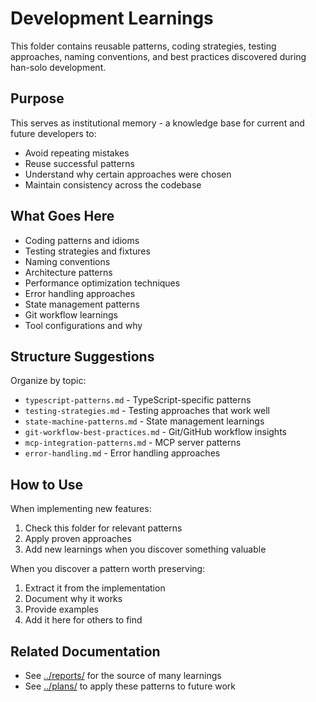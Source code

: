 # Development Learnings

This folder contains reusable patterns, coding strategies, testing approaches, naming conventions, and best practices discovered during han-solo development.

## Purpose

This serves as institutional memory - a knowledge base for current and future developers to:
- Avoid repeating mistakes
- Reuse successful patterns
- Understand why certain approaches were chosen
- Maintain consistency across the codebase

## What Goes Here

- Coding patterns and idioms
- Testing strategies and fixtures
- Naming conventions
- Architecture patterns
- Performance optimization techniques
- Error handling approaches
- State management patterns
- Git workflow learnings
- Tool configurations and why

## Structure Suggestions

Organize by topic:
- `typescript-patterns.md` - TypeScript-specific patterns
- `testing-strategies.md` - Testing approaches that work well
- `state-machine-patterns.md` - State management learnings
- `git-workflow-best-practices.md` - Git/GitHub workflow insights
- `mcp-integration-patterns.md` - MCP server patterns
- `error-handling.md` - Error handling approaches

## How to Use

When implementing new features:
1. Check this folder for relevant patterns
2. Apply proven approaches
3. Add new learnings when you discover something valuable

When you discover a pattern worth preserving:
1. Extract it from the implementation
2. Document why it works
3. Provide examples
4. Add it here for others to find

## Related Documentation

- See [../reports/](../reports/) for the source of many learnings
- See [../plans/](../plans/) to apply these patterns to future work
